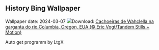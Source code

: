 ## History Bing Wallpaper
Wallpaper date: 2024-03-07
![](https://www.bing.com/th?id=OHR.WahclellaFalls_PT-BR3300718426_UHD.jpg&w=1000)Download: [Cachoeiras de Wahclella na garganta do rio Columbia, Oregon, EUA (© Eric Vogt/Tandem Stills + Motion)](https://www.bing.com/th?id=OHR.WahclellaFalls_PT-BR3300718426_UHD.jpg)

Auto get programm by LtgX
